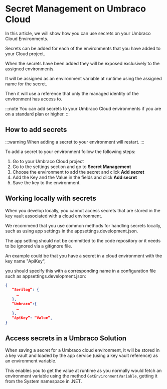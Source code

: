 # Secret Management on Umbraco Cloud

In this article, we will show how you can use secrets on your Umbraco Cloud Environments.

Secrets can be added for each of the environments that you have added to your Cloud project.

When the secrets have been added they will be exposed exclusively to the assigned environments.

It will be assigned as an environment variable at runtime using the assigned name for the secret.

Then it will use a reference that only the managed identity of the environment has access to.

:::note
You can add secrets to your Umbraco Cloud environments if you are on a standard plan or higher.
:::

## How to add secrets

:::warning
When adding a secret to your environment will restart.
:::

To add a secret to your environment follow the following steps:

1. Go to your Umbraco Cloud project
2. Go to the settings section and go to **Secret Management**
3. Choose the environment to add the secret and click **Add secret**
4. Add the Key and the Value in the fields and click **Add secret**
5. Save the key to the environment.

## Working locally with secrets

When you develop locally, you cannot access secrets that are stored in the key vault associated with a cloud environment.

We recommend that you use common methods for handling secrets locally, such as using app settings in the appsettings.development.json.

The app setting should not be committed to the code repository or it needs to be ignored via a gitignore file.

An example could be that you have a secret in a cloud environment with the key name "ApiKey", 

you should specify this with a corresponding name in a configuration file such as appsettings.development.json:

```JSON
{
   “Serilog”: {
     …
   },
   “Umbraco”:{
     …
   },
   “ApiKey”: “Value”,
}
```

## Access secrets in a Umbraco Solution

When saving a secret for a Umbraco cloud environment, it will be stored in a key vault and loaded by the app service (using a key vault reference) as an environment variable.

This enables you to get the value at runtime as you normally would fetch an environment variable using the method ```GetEnvironmentVariable```,
getting it from the System namespace in .NET.



